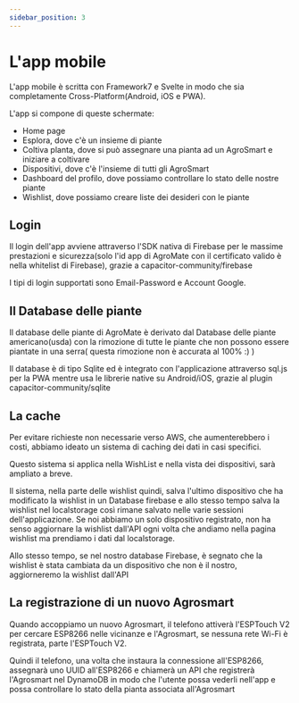```yaml
---
sidebar_position: 3
---
```


# L'app mobile

L'app mobile è scritta con Framework7 e Svelte in modo che sia completamente Cross-Platform(Android, iOS e PWA).

L'app si compone di queste schermate:

- Home page
- Esplora, dove c'è un insieme di piante
- Coltiva planta, dove si può assegnare una pianta ad un AgroSmart e iniziare a coltivare
- Dispositivi, dove c'è l'insieme di tutti gli AgroSmart
- Dashboard del profilo, dove possiamo controllare lo stato delle nostre piante
- Wishlist, dove possiamo creare liste dei desideri con le piante

## Login

Il login dell'app avviene attraverso l'SDK nativa di Firebase per le massime prestazioni e sicurezza(solo l'id app di AgroMate con il certificato valido è nella whitelist di Firebase), grazie a capacitor-community/firebase

I tipi di login supportati sono Email-Password e Account Google.

## Il Database delle piante

Il database delle piante di AgroMate è derivato dal Database delle piante americano(usda) con la rimozione di tutte le piante che non possono essere piantate in una serra( questa rimozione non è accurata al 100% :) )

Il database è di tipo Sqlite ed è integrato con l'applicazione attraverso sql.js per la PWA mentre usa le librerie native su Android/iOS, grazie al plugin capacitor-community/sqlite

## La cache

Per evitare richieste non necessarie verso AWS, che aumenterebbero i costi, abbiamo ideato un sistema di caching dei dati in casi specifici.

Questo sistema si applica nella WishList e nella vista dei dispositivi, sarà ampliato a breve.

Il sistema, nella parte delle wishlist quindi, salva l'ultimo dispositivo che ha modificato la wishlist in un Database firebase e allo stesso tempo salva la wishlist nel localstorage così rimane salvato nelle varie sessioni dell'applicazione. Se noi abbiamo un solo dispositivo registrato, non ha senso aggiornare la wishlist dall'API ogni volta che andiamo nella pagina wishlist ma prendiamo i dati dal localstorage.

Allo stesso tempo, se nel nostro database Firebase, è segnato che la wishlist è stata cambiata da un dispositivo che non è il nostro, aggiorneremo la wishlist dall'API

## La registrazione di un nuovo Agrosmart

Quando accoppiamo un nuovo Agrosmart, il telefono attiverà l'ESPTouch V2  per cercare ESP8266 nelle vicinanze e l'Agrosmart, se nessuna rete Wi-Fi è registrata, parte l'ESPTouch V2.

Quindi il telefono, una volta che instaura la connessione all'ESP8266, assegnarà uno UUID all'ESP8266 e chiamerà un API che registrerà l'Agrosmart nel DynamoDB in modo che l'utente possa vederli nell'app e possa controllare lo stato della pianta associata all'Agrosmart
